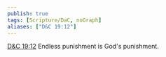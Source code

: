 ```yaml
---
publish: true
tags: [Scripture/DaC, noGraph]
aliases: ["D&C 19:12"]
---
```

[D&C 19:12](https://churchofjesuschrist.org/study/scriptures/dc-testament/dc/19?lang=eng&id=p12#p12) Endless punishment is God's punishment.
